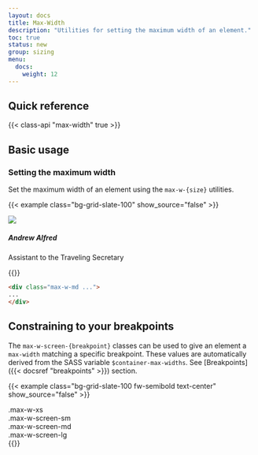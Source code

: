 ```yaml
---
layout: docs
title: Max-Width
description: "Utilities for setting the maximum width of an element."
toc: true
status: new
group: sizing
menu:
  docs:    
    weight: 12
---
```


## Quick reference 

{{< class-api "max-width" true >}}

## Basic usage

### Setting the maximum width

Set the maximum width of an element using the `max-w-{size}` utilities.

{{< example class="bg-grid-slate-100" show_source="false" >}}
  <div class="max-w-md mx-auto shadow border rounded p-3 bg-body">
    <div class="d-flex">
      <img class="avatar avatar-xl" src="https://images.unsplash.com/photo-1501196354995-cbb51c65aaea?ixlib=rb-1.2.1&ixid=MnwxMjA3fDB8MHxwaG90by1wYWdlfHx8fGVufDB8fHx8&auto=format&fit=facearea&facepad=4&w=256&h=256&q=80" />
      <div class="ms-3">
        <h5>Andrew Alfred</h5>
        <p>Assistant to the Traveling Secretary</p>
      </div>
    </div>
  </div>
{{</ example >}}

```html
<div class="max-w-md ...">
...
</div>
```

## Constraining to your breakpoints

The `max-w-screen-{breakpoint}` classes can be used to give an element a `max-width` matching a specific breakpoint.
These values are automatically derived from the SASS variable  `$container-max-widths`. See [Breakpoints]({{< docsref "breakpoints" >}}) section.

{{< example class="bg-grid-slate-100 fw-semibold text-center" show_source="false" >}}
<div class="d-flex flex-column gap-4">
  <div class="container max-w-xs">
    <div class=" py-2 text-bg-purple rounded">.max-w-xs</div>
  </div>
  <div class="container max-w-screen-sm">
    <div class=" py-2 text-bg-purple rounded">.max-w-screen-sm</div>
  </div>
  <div class="container max-w-screen-md">
    <div class=" py-2 text-bg-purple rounded">.max-w-screen-md</div>
  </div>
  <div class="container max-w-screen-lg">
    <div class=" py-2 text-bg-purple rounded">.max-w-screen-lg</div>
  </div>
</div>
{{</ example >}}